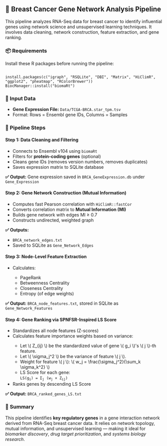 <h2>🧬 Breast Cancer Gene Network Analysis Pipeline</h2>
<p>This pipeline analyzes RNA-Seq data for breast cancer to identify influential genes using network science and unsupervised learning techniques. It involves data cleaning, network construction, feature extraction, and gene ranking.</p>

<h3>📦 Requirements</h3>
<p>Install these R packages before running the pipeline:</p>
<pre><code>
install.packages(c("igraph", "RSQLite", "DBI", "Matrix", "HiClimR", "ggplot2", "pheatmap", "RColorBrewer"))
BiocManager::install("biomaRt")
</code></pre>

<h3>📁 Input Data</h3>
<ul>
  <li><strong>Gene Expression File:</strong> <code>Data/TCGA-BRCA.star_tpm.tsv</code></li>
  <li>Format: Rows = Ensembl gene IDs, Columns = Samples</li>
</ul>

<h3>🔄 Pipeline Steps</h3>

<h4>Step 1: Data Cleaning and Filtering</h4>
<ul>
  <li>Connects to Ensembl v104 using <code>biomaRt</code></li>
  <li>Filters for <strong>protein-coding genes</strong> (optional)</li>
  <li>Cleans gene IDs (removes version numbers, removes duplicates)</li>
  <li>Saves expression matrix to SQLite database</li>
</ul>
<p><strong>✅ Output:</strong> Gene expression saved in <code>BRCA_GeneExpression.db</code> under <code>Gene_Expression</code></p>

<h4>Step 2: Gene Network Construction (Mutual Information)</h4>
<ul>
  <li>Computes fast Pearson correlation with <code>HiClimR::fastCor</code></li>
  <li>Converts correlation matrix to <strong>Mutual Information (MI)</strong></li>
  <li>Builds gene network with edges MI ≥ 0.7</li>
  <li>Constructs undirected, weighted graph</li>
</ul>
<p><strong>✅ Outputs:</strong></p>
<ul>
  <li><code>BRCA_network_edges.txt</code></li>
  <li>Saved to SQLite as <code>Gene_Network_Edges</code></li>
</ul>

<h4>Step 3: Node-Level Feature Extraction</h4>
<ul>
  <li>Calculates:</li>
  <ul>
    <li>PageRank</li>
    <li>Betweenness Centrality</li>
    <li>Closeness Centrality</li>
    <li>Entropy (of edge weights)</li>
  </ul>
</ul>
<p><strong>✅ Output:</strong> <code>BRCA_node_features.txt</code>, stored in SQLite as <code>Gene_Network_Features</code></p>

<h4>Step 4: Gene Ranking via SPNFSR-Inspired LS Score</h4>
<ul>
  <li>Standardizes all node features (Z-scores)</li>
  <li>Calculates feature importance weights based on variance:</li>
  <ul>
    <li>
      Let \( Z_{ij} \) be the standardized value of gene \( g_i \)'s \( j \)-th feature.
    </li>
    <li>
      Let \( \sigma_j^2 \) be the variance of feature \( j \).
    </li>
    <li>
      Weight for feature \( j \): \( w_j = \frac{\sigma_j^2}{\sum_k \sigma_k^2} \)
    </li>
    <li>
      LS Score for each gene:
      <br><code>LS(g<sub>i</sub>) = Σ<sub>j</sub> (w<sub>j</sub> × Z<sub>ij</sub>)</code>
    </li>
  </ul>
  <li>Ranks genes by descending LS Score</li>
</ul>

<p><strong>✅ Output:</strong> <code>BRCA_ranked_genes_LS.txt</code></p>

<h3>📌 Summary</h3>
<p>
  This pipeline identifies <strong>key regulatory genes</strong> in a gene interaction network derived from RNA-Seq breast cancer data. It relies on network topology, mutual information, and unsupervised learning — making it ideal for <em>biomarker discovery</em>, <em>drug target prioritization</em>, and <em>systems biology research</em>.
</p>
